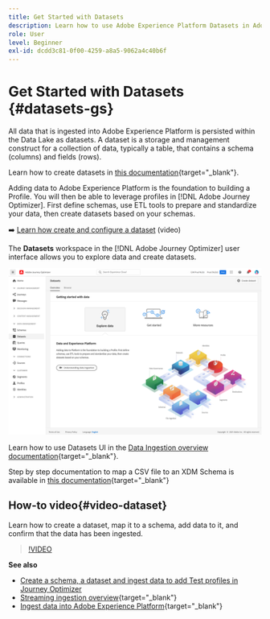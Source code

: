 ```yaml
---
title: Get Started with Datasets
description: Learn how to use Adobe Experience Platform Datasets in Adobe Journey Optimizer
role: User
level: Beginner
exl-id: dcdd3c81-0f00-4259-a8a5-9062a4c40b6f
---
```

# Get Started with Datasets {#datasets-gs}

All data that is ingested into Adobe Experience Platform is persisted within the Data Lake as datasets. A dataset is a storage and management construct for a collection of data, typically a table, that contains a schema (columns) and fields (rows).

Learn how to create datasets in [this documentation](https://experienceleague.adobe.com/docs/experience-platform/catalog/datasets/overview.html){target="_blank"}.

Adding data to Adobe Experience Platform is the foundation to building a Profile. You will then be able to leverage profiles in [!DNL Adobe Journey Optimizer]. First define schemas, use ETL tools to prepare and standardize your data, then create datasets based on your schemas.

➡️ [Learn how create and configure a dataset](#video-dataset) (video)

The **Datasets** workspace in the [!DNL Adobe Journey Optimizer] user interface allows you to explore data and create datasets. 

![](assets/datasets-home.png)

Learn how to use Datasets UI in the [Data Ingestion overview documentation](https://experienceleague.adobe.com/docs/experience-platform/ingestion/home.html){target="_blank"}.

Step by step documentation to map a CSV file to an XDM Schema is available in [this documentation](https://experienceleague.adobe.com/docs/experience-platform/ingestion/tutorials/map-a-csv-file.html){target="_blank"}


## How-to video{#video-dataset}

Learn how to create a dataset, map it to a schema, add data to it, and confirm that the data has been ingested.

>[!VIDEO](https://video.tv.adobe.com/v/334293?quality=12)

**See also**

* [Create a schema, a dataset and ingest data to add Test profiles in Journey Optimizer](../building-journeys/creating-test-profiles.md)
* [Streaming ingestion overview](https://experienceleague.adobe.com/docs/experience-platform/ingestion/streaming/overview.html){target="_blank"}
* [Ingest data into Adobe Experience Platform](https://experienceleague.adobe.com/docs/experience-platform/ingestion/tutorials/ingest-batch-data.html){target="_blank"}
